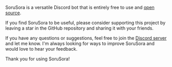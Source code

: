 SoruSora is a versatile Discord bot that is entirely free to use and [open source](https://github.com/SeoulSKY/SoruSora).

If you find SoruSora to be useful, please consider supporting this project by leaving a star in the GitHub repository and sharing it with your friends.

If you have any questions or suggestions, feel free to join the [Discord server](https://discord.seoulsky.org) and let me know. I'm always looking for ways to improve SoruSora and would love to hear your feedback.

Thank you for using SoruSora!
